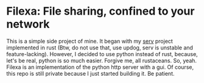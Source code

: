 # Filexa: File sharing, confined to your network

This is a simple side project of mine. It began with my [serv](https://github.com/s4Dt0y/serv) project
implemented in rust (Btw, do not use that, use updog, serv is unstable and feature-lacking).
However, I decided to use python instead of rust, because, let's be real, python is so much easier.
Forgive me, all rustaceans. So, yeah. Filexa is an implementation of the python http server with a gui.
Of course, this repo is still private because I just started building it. Be patient.